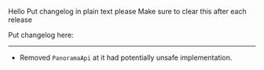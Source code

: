 Hello
Put changelog in plain text please
Make sure to clear this after each release

Put changelog here:

-----------------
- Removed `PanoramaApi` at it had potentially unsafe implementation.
